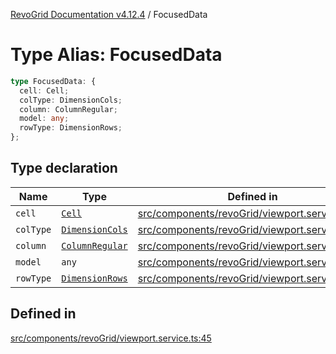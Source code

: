 [RevoGrid Documentation v4.12.4](README.md) / FocusedData

# Type Alias: FocusedData

```ts
type FocusedData: {
  cell: Cell;
  colType: DimensionCols;
  column: ColumnRegular;
  model: any;
  rowType: DimensionRows;
};
```

## Type declaration

| Name | Type | Defined in |
| ------ | ------ | ------ |
| `cell` | [`Cell`](Interface.Cell.md) | [src/components/revoGrid/viewport.service.ts:47](https://github.com/revolist/revogrid/blob/648f56ecfc5430eb0184373ea33dd565a6a33bb9/src/components/revoGrid/viewport.service.ts#L47) |
| `colType` | [`DimensionCols`](TypeAlias.DimensionCols.md) | [src/components/revoGrid/viewport.service.ts:48](https://github.com/revolist/revogrid/blob/648f56ecfc5430eb0184373ea33dd565a6a33bb9/src/components/revoGrid/viewport.service.ts#L48) |
| `column` | [`ColumnRegular`](Interface.ColumnRegular.md) | [src/components/revoGrid/viewport.service.ts:50](https://github.com/revolist/revogrid/blob/648f56ecfc5430eb0184373ea33dd565a6a33bb9/src/components/revoGrid/viewport.service.ts#L50) |
| `model` | `any` | [src/components/revoGrid/viewport.service.ts:46](https://github.com/revolist/revogrid/blob/648f56ecfc5430eb0184373ea33dd565a6a33bb9/src/components/revoGrid/viewport.service.ts#L46) |
| `rowType` | [`DimensionRows`](TypeAlias.DimensionRows.md) | [src/components/revoGrid/viewport.service.ts:49](https://github.com/revolist/revogrid/blob/648f56ecfc5430eb0184373ea33dd565a6a33bb9/src/components/revoGrid/viewport.service.ts#L49) |

## Defined in

[src/components/revoGrid/viewport.service.ts:45](https://github.com/revolist/revogrid/blob/648f56ecfc5430eb0184373ea33dd565a6a33bb9/src/components/revoGrid/viewport.service.ts#L45)
